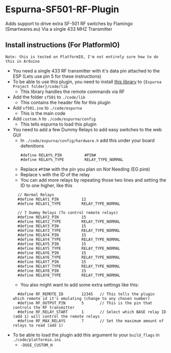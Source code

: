 # Espurna-SF501-RF-Plugin
Adds support to drive extra SF-501 RF switches by Flamingo (Smartwares.eu) Via a single 433 MHZ Transmitter



## Install instructions (For PlatformIO)
`Note: this is tested on PlatformIO, I'm not entirely sure how to do this in Arduino`
* You need a single 433 RF transmitter with it's data pin attached to the ESP (Lets use pin 5 for these instructions)
* To be able to use this plugin, you need to install [this library](https://github.com/arjhun/arduino-sf501remote) to `{Espurna Project folder}/code/lib`
  * This library handles the remote commands via RF
* Add the folder `sf501` to `./code/lib`
  * This contains the header file for this plugin
* Add `sf501.ino` to `./code/espurna`
  * This is the main code
* Add `custom.h` to `./code/espurna/config`
  * This tells espurna to load this plugin
* You need to add a few Dummy Relays to add easy switches to the web GUI
  * In `./code/espurna/config/hardware.h` add this under your board defenitions
    ```
    #define RELAY%_PIN          #PIN#
    #define RELAY%_TYPE         RELAY_TYPE_NORMAL
    ```
  * Replace `#PIN#` with the pin you plan on *Not* Needing (EG pin`8`)
  * Replace `%` with the ID of the relay
  * You can add more relays by repeating those two lines and setting the ID to one higher, like this
  ```
    // Normal Relays
    #define RELAY1_PIN          12
    #define RELAY1_TYPE         RELAY_TYPE_NORMAL

    // 7 Dummy Relays (To control remote relays)
    #define RELAY2_PIN          15
    #define RELAY2_TYPE         RELAY_TYPE_NORMAL
    #define RELAY3_PIN          15
    #define RELAY3_TYPE         RELAY_TYPE_NORMAL
    #define RELAY4_PIN          15
    #define RELAY4_TYPE         RELAY_TYPE_NORMAL
    #define RELAY5_PIN          15
    #define RELAY5_TYPE         RELAY_TYPE_NORMAL
    #define RELAY6_PIN          15
    #define RELAY6_TYPE         RELAY_TYPE_NORMAL
    #define RELAY7_PIN          15
    #define RELAY7_TYPE         RELAY_TYPE_NORMAL
    #define RELAY8_PIN          15
    #define RELAY8_TYPE         RELAY_TYPE_NORMAL
    ```
  * You also might want to add some extra settings like this:
  ```
    #define RF_REMOTE_ID        12345   // This tells the plugin which remote id it's emulating (change to any chosen number)
    #define RF_OUTPUT_PIN       5       // This is the pin that controls the RF transmitter
    #define RF_RELAY_START      1       // Select which BASE relay ID (add 1) will control the remote relays
    #define RF_MAX_RELAYS       7       // Set the maximum amount of relays to read (add 1)
  ```
* To be able to load the plugin add this argument to your `build_flags` in `./code/platformio.ini` 
  * `-DUSE_CUSTOM_H` 
  
